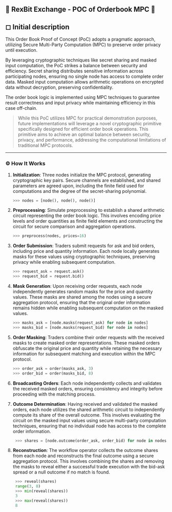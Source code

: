 ## 🦖 RexBit Exchange - POC of Orderbook MPC 🔎

## ◻ Initial description


This Order Book Proof of Concept (PoC) adopts a pragmatic approach, utilizing Secure Multi-Party Computation (MPC) to preserve order privacy until execution. 

By leveraging cryptographic techniques like secret sharing and masked input computation, the PoC strikes a balance between security and efficiency. Secret sharing distributes sensitive information across participating nodes, ensuring no single node has access to complete order data. Masked input computation allows arithmetic operations on encrypted data without decryption, preserving confidentiality.

The order book logic is implemented using MPC techniques to guarantee result correctness and input privacy while maintaining efficiency in this case off-chain.

> While this PoC utilizes MPC for practical demonstration purposes, future implementations will leverage a novel cryptographic primitive specifically designed for efficient order book operations. This primitive aims to achieve an optimal balance between security, privacy, and performance, addressing the computational limitations of traditional MPC protocols.
------------------------------------------------------------------------------------------------------------------------------------------------------

### ⚙ How It Works


1. **Initialization**: Three nodes initialize the MPC protocol, generating cryptographic key pairs. Secure channels are established, and shared parameters are agreed upon, including the finite field used for computations and the degree of the secret-sharing polynomial.
   
   ```python
   >>> nodes = [node(), node(), node()]
    ```

2. **Preprocessing**: Simulate preprocessing to establish a shared arithmetic circuit representing the order book logic. This involves encoding price levels and order quantities as finite field elements and constructing the circuit for secure comparison and aggregation operations.
   
   ```python
   >>> preprocess(nodes, prices=16)
   ```

3. **Order Submission**: Traders submit requests for ask and bid orders, including price and quantity information. Each node locally generates masks for these values using cryptographic techniques, preserving privacy while enabling subsequent computation.
   
   ```python
   >>> request_ask = request.ask()
   >>> request_bid = request.bid()
   ```

4. **Mask Generation**: Upon receiving order requests, each node independently generates random masks for the price and quantity values. These masks are shared among the nodes using a secure aggregation protocol, ensuring that the original order information remains hidden while enabling subsequent computation on the masked values.
   
   ```python
   >>> masks_ask = [node.masks(request_ask) for node in nodes]
   >>> masks_bid = [node.masks(request_bid) for node in nodes]
   ```

5. **Order Masking**: Traders combine their order requests with the received masks to create masked order representations. These masked orders obfuscate the original price and quantity while retaining the necessary information for subsequent matching and execution within the MPC protocol.
   
   ```python
   >>> order_ask = order(masks_ask, 3)
   >>> order_bid = order(masks_bid, 8)
   ```

6. **Broadcasting Orders**: Each node independently collects and validates the received masked orders, ensuring consistency and integrity before proceeding with the matching process.

7. **Outcome Determination**: Having received and validated the masked orders, each node utilizes the shared arithmetic circuit to independently compute its share of the overall outcome. This involves evaluating the circuit on the masked input values using secure multi-party computation techniques, ensuring that no individual node has access to the complete order information.
   
   ```python
    >>> shares = [node.outcome(order_ask, order_bid) for node in nodes]
    ```

8. **Reconstruction**: The workflow operator collects the outcome shares from each node and reconstructs the final outcome using a secure aggregation protocol. This involves combining the shares and removing the masks to reveal either a successful trade execution with the bid-ask spread or a null outcome if no match is found.
   
   ```python
    >>> reveal(shares)
    range(3, 8)
    >>> min(reveal(shares))
    3
    >>> max(reveal(shares))
    8
    ```


